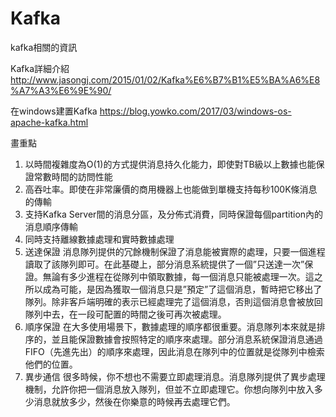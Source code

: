 # Kafka
kafka相關的資訊

Kafka詳細介紹
http://www.jasongj.com/2015/01/02/Kafka%E6%B7%B1%E5%BA%A6%E8%A7%A3%E6%9E%90/

在windows建置Kafka
https://blog.yowko.com/2017/03/windows-os-apache-kafka.html

畫重點
1. 以時間複雜度為O(1)的方式提供消息持久化能力，即使對TB級以上數據也能保證常數時間的訪問性能
2. 高吞吐率。即使在非常廉價的商用機器上也能做到單機支持每秒100K條消息的傳輸
3. 支持Kafka Server間的消息分區，及分佈式消費，同時保證每個partition內的消息順序傳輸
4. 同時支持離線數據處理和實時數據處理
5. 送達保證
消息隊列提供的冗餘機制保證了消息能被實際的處理，只要一個進程讀取了該隊列即可。在此基礎上，部分消息系統提供了一個”只送達一次”保證。無論有多少進程在從隊列中領取數據，每一個消息只能被處理一次。這之所以成為可能，是因為獲取一個消息只是”預定”了這個消息，暫時把它移出了隊列。除非客戶端明確的表示已經處理完了這個消息，否則這個消息會被放回隊列中去，在一段可配置的時間之後可再次被處理。
6. 順序保證
在大多使用場景下，數據處理的順序都很重要。消息隊列本來就是排序的，並且能保證數據會按照特定的順序來處理。部分消息系統保證消息通過FIFO（先進先出）的順序來處理，因此消息在隊列中的位置就是從隊列中檢索他們的位置。
7. 異步通信
很多時候，你不想也不需要立即處理消息。消息隊列提供了異步處理機制，允許你把一個消息放入隊列，但並不立即處理它。你想向隊列中放入多少消息就放多少，然後在你樂意的時候再去處理它們。
